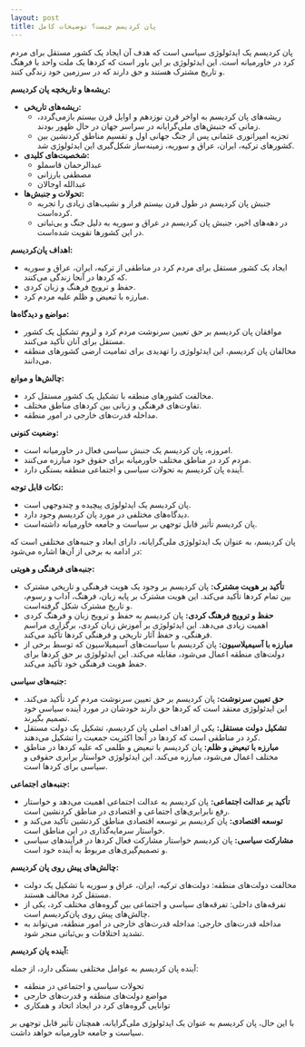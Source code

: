 ```yaml
---
layout: post
title: پان کردیسم چیست؟ توضیحات کامل
---
```


پان کردیسم یک ایدئولوژی سیاسی است که هدف آن ایجاد یک کشور مستقل برای مردم کرد در خاورمیانه است. این ایدئولوژی بر این باور است که کردها یک ملت واحد با فرهنگ و تاریخ مشترک هستند و حق دارند که در سرزمین خود زندگی کنند.

**ریشه‌ها و تاریخچه پان کردیسم:**

* **ریشه‌های تاریخی:**
    * ریشه‌های پان کردیسم به اواخر قرن نوزدهم و اوایل قرن بیستم بازمی‌گردد، زمانی که جنبش‌های ملی‌گرایانه در سراسر جهان در حال ظهور بودند.
    * تجزیه امپراتوری عثمانی پس از جنگ جهانی اول و تقسیم مناطق کردنشین بین کشورهای ترکیه، ایران، عراق و سوریه، زمینه‌ساز شکل‌گیری این ایدئولوژی شد.
* **شخصیت‌های کلیدی:**
    * عبدالرحمان قاسملو
    * مصطفی بارزانی
    * عبدالله اوجالان
* **تحولات و جنبش‌ها:**
    * جنبش پان کردیسم در طول قرن بیستم فراز و نشیب‌های زیادی را تجربه کرده‌است.
    * در دهه‌های اخیر، جنبش پان کردیسم در عراق و سوریه به دلیل جنگ و بی‌ثباتی در این کشورها تقویت شده‌است.

**اهداف پان‌کردیسم:**

* ایجاد یک کشور مستقل برای مردم کرد در مناطقی از ترکیه، ایران، عراق و سوریه که کردها در آنجا زندگی می‌کنند.
* حفظ و ترویج فرهنگ و زبان کردی.
* مبارزه با تبعیض و ظلم علیه مردم کرد.

**مواضع و دیدگاه‌ها:**

* موافقان پان کردیسم بر حق تعیین سرنوشت مردم کرد و لزوم تشکیل یک کشور مستقل برای آنان تأکید می‌کنند.
* مخالفان پان کردیسم، این ایدئولوژی را تهدیدی برای تمامیت ارضی کشورهای منطقه می‌دانند.

**چالش‌ها و موانع:**

* مخالفت کشورهای منطقه با تشکیل یک کشور مستقل کرد.
* تفاوت‌های فرهنگی و زبانی بین کردهای مناطق مختلف.
* مداخله قدرت‌های خارجی در امور منطقه.

**وضعیت کنونی:**

* امروزه، پان کردیسم یک جنبش سیاسی فعال در خاورمیانه است.
* مردم کرد در مناطق مختلف خاورمیانه برای حقوق خود مبارزه می‌کنند.
* آینده پان کردیسم به تحولات سیاسی و اجتماعی منطقه بستگی دارد.

**نکات قابل توجه:**

* پان کردیسم یک ایدئولوژی پیچیده و چندوجهی است.
* دیدگاه‌های مختلفی در مورد پان کردیسم وجود دارد.
* پان کردیسم تأثیر قابل توجهی بر سیاست و جامعه خاورمیانه داشته‌است.

پان کردیسم، به عنوان یک ایدئولوژی ملی‌گرایانه، دارای ابعاد و جنبه‌های مختلفی است که در ادامه به برخی از آن‌ها اشاره می‌شود:

**جنبه‌های فرهنگی و هویتی:**

* **تأکید بر هویت مشترک:** پان کردیسم بر وجود یک هویت فرهنگی و تاریخی مشترک بین تمام کردها تأکید می‌کند. این هویت مشترک بر پایه زبان، فرهنگ، آداب و رسوم، و تاریخ مشترک شکل گرفته‌است.
* **حفظ و ترویج فرهنگ کردی:** پان کردیسم به حفظ و ترویج زبان و فرهنگ کردی اهمیت زیادی می‌دهد. این ایدئولوژی بر آموزش زبان کردی، برگزاری مراسم فرهنگی، و حفظ آثار تاریخی و فرهنگی کردها تأکید می‌کند.
* **مبارزه با آسیمیلاسیون:** پان کردیسم با سیاست‌های آسیمیلاسیون که توسط برخی از دولت‌های منطقه اعمال می‌شود، مقابله می‌کند. این ایدئولوژی بر حق کردها برای حفظ هویت فرهنگی خود تأکید می‌کند.

**جنبه‌های سیاسی:**

* **حق تعیین سرنوشت:** پان کردیسم بر حق تعیین سرنوشت مردم کرد تأکید می‌کند. این ایدئولوژی معتقد است که کردها حق دارند خودشان در مورد آینده سیاسی خود تصمیم بگیرند.
* **تشکیل دولت مستقل:** یکی از اهداف اصلی پان کردیسم، تشکیل یک دولت مستقل کرد در مناطقی است که کردها در آنجا اکثریت جمعیت را تشکیل می‌دهند.
* **مبارزه با تبعیض و ظلم:** پان کردیسم با تبعیض و ظلمی که علیه کردها در مناطق مختلف اعمال می‌شود، مبارزه می‌کند. این ایدئولوژی خواستار برابری حقوقی و سیاسی برای کردها است.

**جنبه‌های اجتماعی:**

* **تأکید بر عدالت اجتماعی:** پان کردیسم به عدالت اجتماعی اهمیت می‌دهد و خواستار رفع نابرابری‌های اجتماعی و اقتصادی در مناطق کردنشین است.
* **توسعه اقتصادی:** پان کردیسم بر توسعه اقتصادی مناطق کردنشین تأکید می‌کند و خواستار سرمایه‌گذاری در این مناطق است.
* **مشارکت سیاسی:** پان کردیسم خواستار مشارکت فعال کردها در فرآیندهای سیاسی و تصمیم‌گیری‌های مربوط به آینده خود است.

**چالش‌های پیش روی پان کردیسم:**

* مخالفت دولت‌های منطقه: دولت‌های ترکیه، ایران، عراق و سوریه با تشکیل یک دولت مستقل کرد مخالف هستند.
* تفرقه‌های داخلی: تفرقه‌های سیاسی و اجتماعی بین گروه‌های مختلف کرد، یکی از چالش‌های پیش روی پان‌کردیسم است.
* مداخله قدرت‌های خارجی: مداخله قدرت‌های خارجی در امور منطقه، می‌تواند به تشدید اختلافات و بی‌ثباتی منجر شود.

**آینده پان کردیسم:**

آینده پان کردیسم به عوامل مختلفی بستگی دارد، از جمله:

* تحولات سیاسی و اجتماعی در منطقه
* مواضع دولت‌های منطقه و قدرت‌های خارجی
* توانایی گروه‌های کرد در ایجاد اتحاد و همکاری

با این حال، پان کردیسم به عنوان یک ایدئولوژی ملی‌گرایانه، همچنان تأثیر قابل توجهی بر سیاست و جامعه خاورمیانه خواهد داشت.
